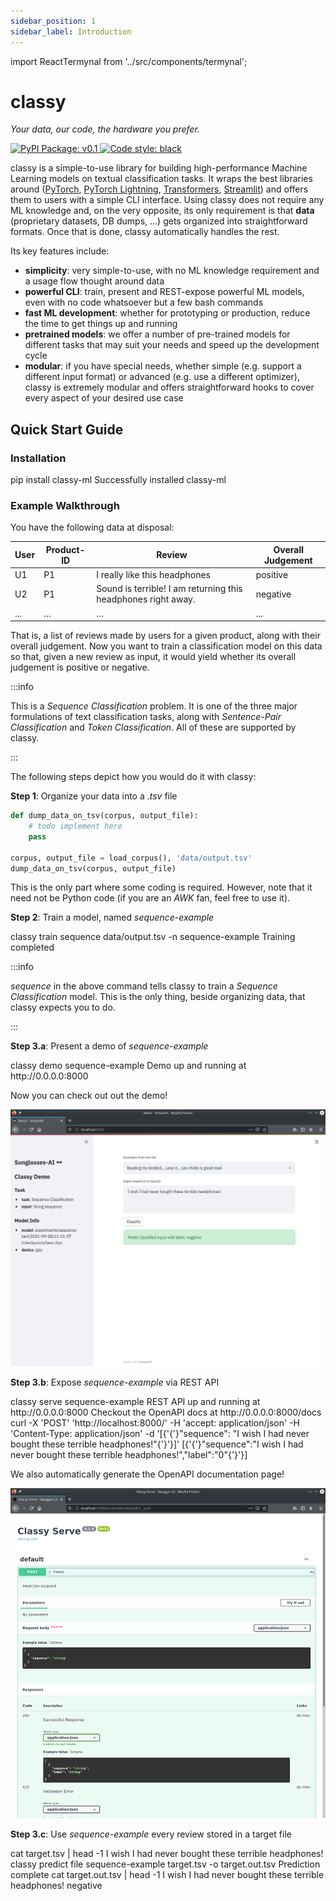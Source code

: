 ```yaml
---
sidebar_position: 1
sidebar_label: Introduction
---
```


import ReactTermynal from '../src/components/termynal';

# classy

<div style={{textAlign: "center"}}>
  <em>Your data, our code, the hardware you prefer.</em>
  <p></p>
</div>

<div style={{textAlign: "center"}}>
  <a href="https://pypi.org/project/classy-ml" style={{marginRight: ".5rem"}}>
    <img alt="PyPI Package: v0.1" src="https://img.shields.io/badge/PyPI%20Package-v0.1-lightgreen.svg?style=for-the-badge"/>
  </a>
  <a href="https://black.readthedocs.io/en/stable/">
    <img alt="Code style: black" src="https://img.shields.io/badge/code%20style-black-black.svg?style=for-the-badge"/>
  </a>
  <p></p>
</div>

classy is a simple-to-use library for building high-performance Machine Learning models on textual classification tasks.
It wraps the best libraries around ([PyTorch](https://pytorch.org/), [PyTorch Lightning](https://www.pytorchlightning.ai/), [Transformers](https://huggingface.co/transformers/), [Streamlit](https://streamlit.io/)) 
and offers them to users with a simple CLI interface. Using classy does not require any ML knowledge and, on the very opposite, 
its only requirement is that **data** (proprietary datasets, DB dumps, ...) gets organized into straightforward formats. 
Once that is done, classy automatically handles the rest.

Its key features include:
* **simplicity**: very simple-to-use, with no ML knowledge requirement and a usage flow thought around data
* **powerful CLI**: train, present and REST-expose powerful ML models, even with no code whatsoever but a few bash commands
* **fast ML development**: whether for prototyping or production, reduce the time to get things up and running
* **pretrained models**: we offer a number of pre-trained models for different tasks that may suit your needs and speed up the development cycle 
* **modular**: if you have special needs, whether simple (e.g. support a different input format) or advanced (e.g. use a different optimizer),
  classy is extremely modular and offers straightforward hooks to cover every aspect of your desired use case

## Quick Start Guide

### Installation

<ReactTermynal>
  <span data-ty="input">pip install classy-ml</span>
  <span data-ty="progress"></span>
  <span data-ty>Successfully installed classy-ml</span>
</ReactTermynal>

### Example Walkthrough

You have the following data at disposal:

| User | Product-ID | Review | Overall Judgement |
| ----------- | ----------- | ----------- | ----------- |
| U1 | P1 | I really like this headphones | positive | 
| U2 | P1 | Sound is terrible! I am returning this headphones right away. | negative |
| ... | ... | ... | ... |

That is, a list of reviews made by users for a given product, along with their overall judgement. Now you want to train
a classification model on this data so that, given a new review as input, it would yield whether its overall judgement is
positive or negative.

:::info

This is a *Sequence Classification* problem. It is one of the three major formulations of text classification tasks,
along with *Sentence-Pair Classification* and *Token Classification*. All of these are supported by classy.

:::

The following steps depict how you would do it with classy:

**Step 1**: Organize your data into a *.tsv* file

```python
def dump_data_on_tsv(corpus, output_file):
    # todo implement here
    pass

corpus, output_file = load_corpus(), 'data/output.tsv'
dump_data_on_tsv(corpus, output_file)
```

This is the only part where some coding is required. However, note that it need not be Python code 
(if you are an *AWK* fan, feel free to use it).

**Step 2**: Train a model, named *sequence-example*

<ReactTermynal>
  <span data-ty="input">classy train sequence data/output.tsv -n sequence-example</span>
  <span data-ty="progress"></span>
  <span data-ty>Training completed</span>
</ReactTermynal>

<p />

:::info

*sequence* in the above command tells classy to train a *Sequence Classification* model. This is the only thing, beside 
organizing data, that classy expects you to do.

:::

**Step 3.a**: Present a demo of *sequence-example*

<ReactTermynal>
  <span data-ty="input">classy demo sequence-example</span>
  <span data-ty data-ty-start-delay="2000">Demo up and running at http://0.0.0.0:8000</span>
</ReactTermynal>

<p />

Now you can check out out the demo!

![Classy Demo](/img/intro/demo.png)

**Step 3.b**: Expose *sequence-example* via REST API

<ReactTermynal>
  <span data-ty="input">classy serve sequence-example</span>
  <span data-ty data-ty-start-delay="2000">REST API up and running at http://0.0.0.0:8000</span>
  <span data-ty>Checkout the OpenAPI docs at http://0.0.0.0:8000/docs</span>
  <span data-ty="input">curl -X 'POST' 'http://localhost:8000/' -H 'accept: application/json' -H 'Content-Type: application/json' -d '[{'{'}"sequence": "I wish I had never bought these terrible headphones!"{'}'}]'</span>
  <span data-ty data-ty-start-delay="2000">[{'{'}"sequence":"I wish I had never bought these terrible headphones!","label":"0"{'}'}]</span>
</ReactTermynal>

<p />

We also automatically generate the OpenAPI documentation page!

![Classy Serve Docs](/img/intro/serve-docs.png)

**Step 3.c**: Use *sequence-example* every review stored in a target file

<ReactTermynal>
  <span data-ty="input">cat target.tsv | head -1</span>
  <span data-ty>I wish I had never bought these terrible headphones!</span>
  <span data-ty="input">classy predict file sequence-example target.tsv -o target.out.tsv</span>
  <span data-ty="progress"></span>
  <span data-ty>Prediction complete</span>
  <span data-ty="input">cat target.out.tsv | head -1</span>
  <span data-ty>I wish I had never bought these terrible headphones!    negative</span>
</ReactTermynal>

<p />

